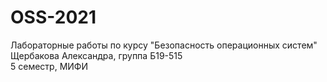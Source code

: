# OSS-2021
Лабораторные работы по курсу "Безопасность операционных систем"  
Щербакова Александра, группа Б19-515  
5 семестр, МИФИ

